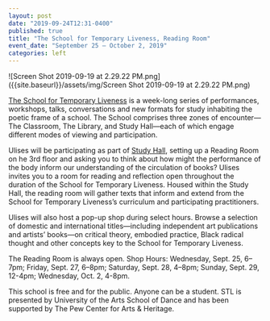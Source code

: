 ```yaml
---
layout: post
date: "2019-09-24T12:31-0400"
published: true
title: "The School for Temporary Liveness, Reading Room"
event_date: "September 25 – October 2, 2019"
categories: left
---
```


![Screen Shot 2019-09-19 at 2.29.22 PM.png]({{site.baseurl}}/assets/img/Screen Shot 2019-09-19 at 2.29.22 PM.png)

[The School for Temporary Liveness](https://temporaryliveness.org/) is a week-long series of performances, workshops, talks, conversations and new formats for study inhabiting the poetic frame of a school. The School comprises three zones of encounter—The Classroom, The Library, and Study Hall—each of which engage different modes of viewing and participation.

Ulises will be participating as part of [Study Hall](https://temporaryliveness.org/study-hall), setting up a Reading Room on he 3rd floor and asking you to think about how might the performance of the body inform our understanding of the circulation of books? Ulises invites you to a room for reading and reflection open throughout the duration of the School for Temporary Liveness. Housed within the Study Hall, the reading room will gather texts that inform and extend from the School for Temporary Liveness’s curriculum and participating practitioners.

Ulises will also host a pop-up shop during select hours. Browse a selection of domestic and international titles—including independent art publications and artists’ books—on critical theory, embodied practice, Black radical thought and other concepts key to the School for Temporary Liveness.

The Reading Room is always open. Shop Hours:
Wednesday, Sept. 25, 6–7pm;
Friday, Sept. 27, 6–8pm;
Saturday, Sept. 28, 4–8pm;
Sunday, Sept. 29, 12-4pm;
Wednesday, Oct. 2, 4-8pm.

This school is free and for the public. Anyone can be a student. STL is presented by University of the Arts School of Dance and has been supported by The Pew Center for Arts & Heritage.
